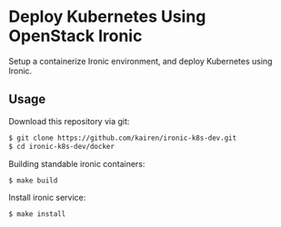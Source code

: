 # Deploy Kubernetes Using OpenStack Ironic
Setup a containerize Ironic environment, and deploy Kubernetes using Ironic.

## Usage
Download this repository via git:
```sh
$ git clone https://github.com/kairen/ironic-k8s-dev.git
$ cd ironic-k8s-dev/docker
```

Building standable ironic containers:
```sh
$ make build
```

Install ironic service:
```sh
$ make install
```
